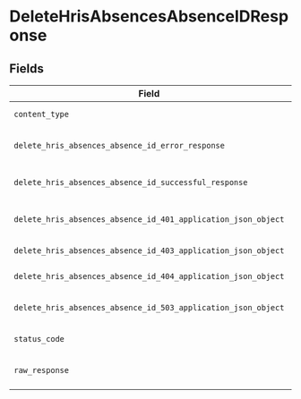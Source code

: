 # DeleteHrisAbsencesAbsenceIDResponse


## Fields

| Field                                                                                                                                  | Type                                                                                                                                   | Required                                                                                                                               | Description                                                                                                                            |
| -------------------------------------------------------------------------------------------------------------------------------------- | -------------------------------------------------------------------------------------------------------------------------------------- | -------------------------------------------------------------------------------------------------------------------------------------- | -------------------------------------------------------------------------------------------------------------------------------------- |
| `content_type`                                                                                                                         | *str*                                                                                                                                  | :heavy_check_mark:                                                                                                                     | HTTP response content type for this operation                                                                                          |
| `delete_hris_absences_absence_id_error_response`                                                                                       | [Optional[shared.DeleteHrisAbsencesAbsenceIDErrorResponse]](../../models/shared/deletehrisabsencesabsenceiderrorresponse.md)           | :heavy_minus_sign:                                                                                                                     | DELETE /hris/absences/:absence_id Error response                                                                                       |
| `delete_hris_absences_absence_id_successful_response`                                                                                  | [Optional[shared.DeleteHrisAbsencesAbsenceIDSuccessfulResponse]](../../models/shared/deletehrisabsencesabsenceidsuccessfulresponse.md) | :heavy_minus_sign:                                                                                                                     | DELETE /hris/absences/:absence_id Successful response                                                                                  |
| `delete_hris_absences_absence_id_401_application_json_object`                                                                          | [Optional[DeleteHrisAbsencesAbsenceID401ApplicationJSON]](../../models/operations/deletehrisabsencesabsenceid401applicationjson.md)    | :heavy_minus_sign:                                                                                                                     | Returned when the authentication header was invalid or missing.                                                                        |
| `delete_hris_absences_absence_id_403_application_json_object`                                                                          | [Optional[DeleteHrisAbsencesAbsenceID403ApplicationJSON]](../../models/operations/deletehrisabsencesabsenceid403applicationjson.md)    | :heavy_minus_sign:                                                                                                                     | Returned when the passed integration is inactive.                                                                                      |
| `delete_hris_absences_absence_id_404_application_json_object`                                                                          | [Optional[DeleteHrisAbsencesAbsenceID404ApplicationJSON]](../../models/operations/deletehrisabsencesabsenceid404applicationjson.md)    | :heavy_minus_sign:                                                                                                                     | Returned when a requested resource is not found.                                                                                       |
| `delete_hris_absences_absence_id_503_application_json_object`                                                                          | [Optional[DeleteHrisAbsencesAbsenceID503ApplicationJSON]](../../models/operations/deletehrisabsencesabsenceid503applicationjson.md)    | :heavy_minus_sign:                                                                                                                     | Returned when no sync has finished successfully yet                                                                                    |
| `status_code`                                                                                                                          | *int*                                                                                                                                  | :heavy_check_mark:                                                                                                                     | HTTP response status code for this operation                                                                                           |
| `raw_response`                                                                                                                         | [requests.Response](https://requests.readthedocs.io/en/latest/api/#requests.Response)                                                  | :heavy_minus_sign:                                                                                                                     | Raw HTTP response; suitable for custom response parsing                                                                                |